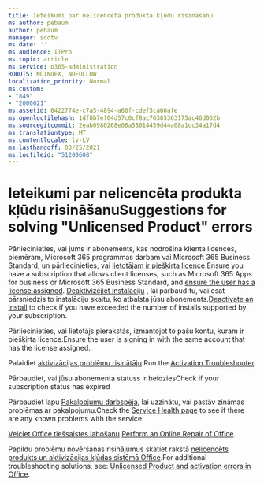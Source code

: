 ```yaml
---
title: Ieteikumi par nelicencēta produkta kļūdu risināšanu
ms.author: pebaum
author: pebaum
manager: scotv
ms.date: ''
ms.audience: ITPro
ms.topic: article
ms.service: o365-administration
ROBOTS: NOINDEX, NOFOLLOW
localization_priority: Normal
ms.custom:
- "849"
- "2000021"
ms.assetid: 6422774e-c7a5-4894-a60f-cdef5ca60afe
ms.openlocfilehash: 1df8b7ef04d57c0cf8ac76385363175ac46d062b
ms.sourcegitcommit: 2eab0980268e08a58014459d44a08a1cc34a17d4
ms.translationtype: MT
ms.contentlocale: lv-LV
ms.lasthandoff: 03/25/2021
ms.locfileid: "51200608"
---
```

# <a name="suggestions-for-solving-unlicensed-product-errors"></a><span data-ttu-id="92ac0-102">Ieteikumi par nelicencēta produkta kļūdu risināšanu</span><span class="sxs-lookup"><span data-stu-id="92ac0-102">Suggestions for solving "Unlicensed Product" errors</span></span>

<span data-ttu-id="92ac0-103">Pārliecinieties, vai jums ir abonements, kas nodrošina klienta licences, piemēram, Microsoft 365 programmas darbam vai Microsoft 365 Business Standard, un pārliecinieties, vai [lietotājam ir piešķirta licence](https://docs.microsoft.com/microsoft-365/admin/add-users/add-users).</span><span class="sxs-lookup"><span data-stu-id="92ac0-103">Ensure you have a subscription that allows client licenses, such as Microsoft 365 Apps for business or Microsoft 365 Business Standard, and [ensure the user has a license assigned](https://docs.microsoft.com/microsoft-365/admin/add-users/add-users).</span></span> <span data-ttu-id="92ac0-104">[Deaktivizējiet instalāciju](https://docs.microsoft.com/microsoft-365/admin/add-users/delete-a-user) , lai pārbaudītu, vai esat pārsniedzis to instalāciju skaitu, ko atbalsta jūsu abonements.</span><span class="sxs-lookup"><span data-stu-id="92ac0-104">[Deactivate an install](https://docs.microsoft.com/microsoft-365/admin/add-users/delete-a-user) to check if you have exceeded the number of installs supported by your subscription.</span></span>
  
<span data-ttu-id="92ac0-105">Pārliecinieties, vai lietotājs pierakstās, izmantojot to pašu kontu, kuram ir piešķirta licence.</span><span class="sxs-lookup"><span data-stu-id="92ac0-105">Ensure the user is signing in with the same account that has the license assigned.</span></span>
  
<span data-ttu-id="92ac0-106">Palaidiet [aktivizācijas problēmu risinātāju](https://aka.ms/SARA-OfficeActivation-Alchemy).</span><span class="sxs-lookup"><span data-stu-id="92ac0-106">Run the [Activation Troubleshooter](https://aka.ms/SARA-OfficeActivation-Alchemy).</span></span>
  
<span data-ttu-id="92ac0-107">Pārbaudiet, vai jūsu abonementa statuss ir beidzies</span><span class="sxs-lookup"><span data-stu-id="92ac0-107">Check if your subscription status has expired</span></span>
  
<span data-ttu-id="92ac0-108">Pārbaudiet lapu [Pakalpojumu darbspēja](https://docs.microsoft.com/office365/enterprise/view-service-health), lai uzzinātu, vai pastāv zināmas problēmas ar pakalpojumu.</span><span class="sxs-lookup"><span data-stu-id="92ac0-108">Check the [Service Health page](https://docs.microsoft.com/office365/enterprise/view-service-health) to see if there are any known problems with the service.</span></span>
  
<span data-ttu-id="92ac0-109">[Veiciet Office tiešsaistes labošanu](https://support.office.com/Article/7821d4b6-7c1d-4205-aa0e-a6b40c5bb88b?wt.mc_id=Alchemy_ClientDIA).</span><span class="sxs-lookup"><span data-stu-id="92ac0-109">[Perform an Online Repair of Office](https://support.office.com/Article/7821d4b6-7c1d-4205-aa0e-a6b40c5bb88b?wt.mc_id=Alchemy_ClientDIA).</span></span>
  
<span data-ttu-id="92ac0-110">Papildu problēmu novēršanas risinājumus skatiet rakstā [nelicencēts produkts un aktivizācijas kļūdas sistēmā Office](https://support.office.com/Article/0d23d3c0-c19c-4b2f-9845-5344fedc4380?wt.mc_id=Alchemy_ClientDIA).</span><span class="sxs-lookup"><span data-stu-id="92ac0-110">For additional troubleshooting solutions, see: [Unlicensed Product and activation errors in Office](https://support.office.com/Article/0d23d3c0-c19c-4b2f-9845-5344fedc4380?wt.mc_id=Alchemy_ClientDIA).</span></span>
  